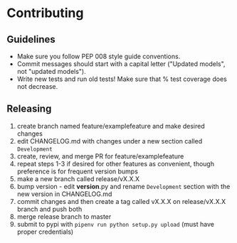 Contributing
============

Guidelines
----------

* Make sure you follow PEP 008 style guide conventions.
* Commit messages should start with a capital letter ("Updated models", not "updated models").
* Write new tests and run old tests! Make sure that % test coverage does not decrease.

Releasing
---------

1. create branch named feature/examplefeature and make desired changes
2. edit CHANGELOG.md with changes under a new section called `Development`
3. create, review, and merge PR for feature/examplefeature
4. repeat steps 1-3 if desired for other features as convenient, though preference is for frequent version bumps
5. make a new branch called release/vX.X.X
6. bump version - edit __version__.py and rename `Development` section with the new version in CHANGELOG.md
7. commit changes and then create a tag called vX.X.X on release/vX.X.X branch and push both
8. merge release branch to master
9. submit to pypi with `pipenv run python setup.py upload` (must have proper credentials)
